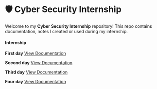 
# 🛡️ Cyber Security Internship

Welcome to my **Cyber Security Internship** repository! This repo contains documentation, notes I created or used during my internship.

#### Internship

**First day** [View Documentation](./Day-1/day1.md)

**Second day** [View Documentation](./Day-2/day2.md)

**Third day** [View Documentation](./Day-3/day3.md)

**Four day** [View Documentation](./Day-4/day4.md)
